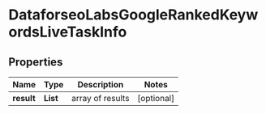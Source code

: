 # DataforseoLabsGoogleRankedKeywordsLiveTaskInfo


## Properties

| Name | Type | Description | Notes |
|------------ | ------------- | ------------- | -------------|
**result** | **List<DataforseoLabsGoogleRankedKeywordsLiveResultInfo>** | array of results |[optional]|
